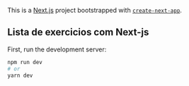 This is a [Next.js](https://nextjs.org/) project bootstrapped with [`create-next-app`](https://github.com/vercel/next.js/tree/canary/packages/create-next-app).

## Lista de exercicios com Next-js

First, run the development server:

```bash
npm run dev
# or
yarn dev
```

